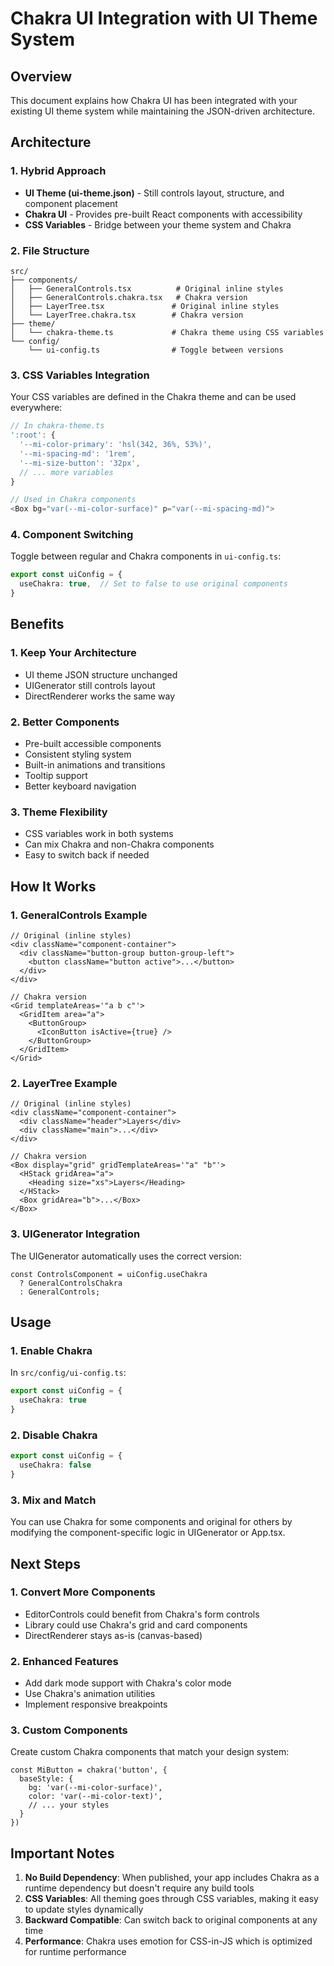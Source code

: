 # Chakra UI Integration with UI Theme System

## Overview
This document explains how Chakra UI has been integrated with your existing UI theme system while maintaining the JSON-driven architecture.

## Architecture

### 1. Hybrid Approach
- **UI Theme (ui-theme.json)** - Still controls layout, structure, and component placement
- **Chakra UI** - Provides pre-built React components with accessibility
- **CSS Variables** - Bridge between your theme system and Chakra

### 2. File Structure
```
src/
├── components/
│   ├── GeneralControls.tsx          # Original inline styles
│   ├── GeneralControls.chakra.tsx   # Chakra version
│   ├── LayerTree.tsx               # Original inline styles
│   └── LayerTree.chakra.tsx        # Chakra version
├── theme/
│   └── chakra-theme.ts             # Chakra theme using CSS variables
└── config/
    └── ui-config.ts                # Toggle between versions
```

### 3. CSS Variables Integration
Your CSS variables are defined in the Chakra theme and can be used everywhere:

```typescript
// In chakra-theme.ts
':root': {
  '--mi-color-primary': 'hsl(342, 36%, 53%)',
  '--mi-spacing-md': '1rem',
  '--mi-size-button': '32px',
  // ... more variables
}

// Used in Chakra components
<Box bg="var(--mi-color-surface)" p="var(--mi-spacing-md)">
```

### 4. Component Switching
Toggle between regular and Chakra components in `ui-config.ts`:

```typescript
export const uiConfig = {
  useChakra: true,  // Set to false to use original components
}
```

## Benefits

### 1. Keep Your Architecture
- UI theme JSON structure unchanged
- UIGenerator still controls layout
- DirectRenderer works the same way

### 2. Better Components
- Pre-built accessible components
- Consistent styling system
- Built-in animations and transitions
- Tooltip support
- Better keyboard navigation

### 3. Theme Flexibility
- CSS variables work in both systems
- Can mix Chakra and non-Chakra components
- Easy to switch back if needed

## How It Works

### 1. GeneralControls Example
```tsx
// Original (inline styles)
<div className="component-container">
  <div className="button-group button-group-left">
    <button className="button active">...</button>
  </div>
</div>

// Chakra version
<Grid templateAreas='"a b c"'>
  <GridItem area="a">
    <ButtonGroup>
      <IconButton isActive={true} />
    </ButtonGroup>
  </GridItem>
</Grid>
```

### 2. LayerTree Example
```tsx
// Original (inline styles)
<div className="component-container">
  <div className="header">Layers</div>
  <div className="main">...</div>
</div>

// Chakra version
<Box display="grid" gridTemplateAreas='"a" "b"'>
  <HStack gridArea="a">
    <Heading size="xs">Layers</Heading>
  </HStack>
  <Box gridArea="b">...</Box>
</Box>
```

### 3. UIGenerator Integration
The UIGenerator automatically uses the correct version:

```tsx
const ControlsComponent = uiConfig.useChakra 
  ? GeneralControlsChakra 
  : GeneralControls;
```

## Usage

### 1. Enable Chakra
In `src/config/ui-config.ts`:
```typescript
export const uiConfig = {
  useChakra: true
}
```

### 2. Disable Chakra
```typescript
export const uiConfig = {
  useChakra: false
}
```

### 3. Mix and Match
You can use Chakra for some components and original for others by modifying the component-specific logic in UIGenerator or App.tsx.

## Next Steps

### 1. Convert More Components
- EditorControls could benefit from Chakra's form controls
- Library could use Chakra's grid and card components
- DirectRenderer stays as-is (canvas-based)

### 2. Enhanced Features
- Add dark mode support with Chakra's color mode
- Use Chakra's animation utilities
- Implement responsive breakpoints

### 3. Custom Components
Create custom Chakra components that match your design system:
```tsx
const MiButton = chakra('button', {
  baseStyle: {
    bg: 'var(--mi-color-surface)',
    color: 'var(--mi-color-text)',
    // ... your styles
  }
})
```

## Important Notes

1. **No Build Dependency**: When published, your app includes Chakra as a runtime dependency but doesn't require any build tools
2. **CSS Variables**: All theming goes through CSS variables, making it easy to update styles dynamically
3. **Backward Compatible**: Can switch back to original components at any time
4. **Performance**: Chakra uses emotion for CSS-in-JS which is optimized for runtime performance